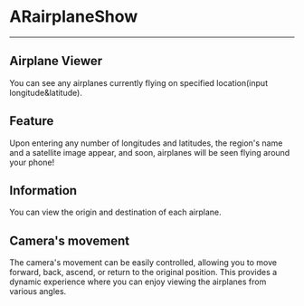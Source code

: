 # ARairplaneShow
***
## Airplane Viewer
You can see any airplanes currently flying on specified location(input longitude&latitude).
## Feature
Upon entering any number of longitudes and latitudes, the region's name and a satellite image appear, and soon, airplanes will be seen flying around your phone! 
## Information
You can view the origin and destination of each airplane. 
## Camera's movement
The camera's movement can be easily controlled, allowing you to move forward, back, ascend, or return to the original position. This provides a dynamic experience where you can enjoy viewing the airplanes from various angles.
